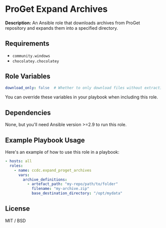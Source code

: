 # ProGet Expand Archives

**Description:**
An Ansible role that downloads archives from ProGet repository and expands them into a specified directory.

## Requirements

- `community.windows`
- `chocolatey.chocolatey` 

## Role Variables

```yaml
download_only: false  # Whether to only download files without extracting them
```

You can override these variables in your playbook when including this role.

## Dependencies

None, but you'll need Ansible version >=2.9 to run this role.

## Example Playbook Usage

Here's an example of how to use this role in a playbook:

```yaml
- hosts: all
  roles:
    - name: ccdc.expand_proget_archives
      vars:
        archive_definitions:
          - artefact_path: "my-repo/path/to/folder"
            filename: "my-archive.zip"
            base_destination_directory: "/opt/mydata"
```
## License
MIT / BSD
